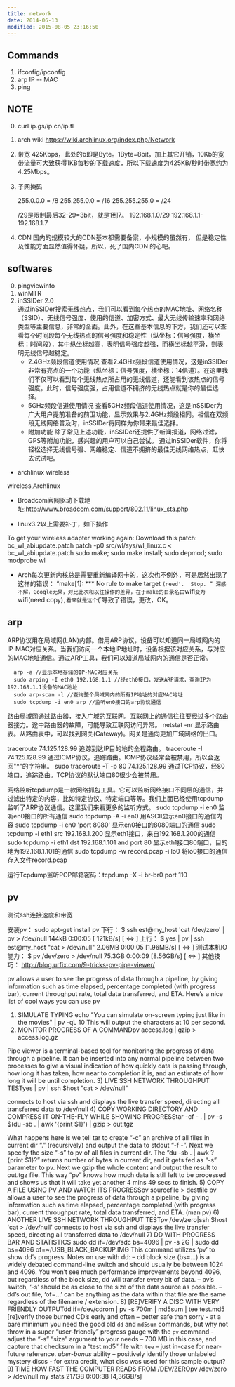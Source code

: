 ```yaml
---
title: network
date: 2014-06-13
modified: 2015-08-05 23:16:50
---
```



## Commands
1. ifconfig/ipconfig
2. arp IP -- MAC
3. ping



## NOTE
0. curl ip.gs/ip.cn/ip.tl
0. arch wiki
   <https://wiki.archlinux.org/index.php/Network>

1. 带宽
   425Kbps，此处的b即是Byte。1Byte=8bit，加上其它开销，10Kb的宽带流量可大致获得1KB每秒的下载速度，所以下载速度为425KB/秒时带宽约为4.25Mbps。

2. 子网掩码

   255.0.0.0 = /8
   255.255.0.0 = /16
   255.255.255.0 = /24
   
   /29是限制最后32-29=3bit，就是1到7。
   192.168.1.0/29  192.168.1.1-192.168.1.7 
   
4. CDN
国内的规模较大的CDN基本都需要备案，小规模的虽然有，
但是稳定性及性能方面显然值得怀疑，所以，死了国内CDN
的心吧。

## softwares
0. pingviewinfo
0. winMTR
1. inSSIDer 2.0  
   通过inSSIDer搜索无线热点，我们可以看到每个热点的MAC地址、网络名称（SSID）、无线信号强度、使用的信道、加密方式、最大无线传输速率和网络类型等主要信息，非常的全面。此外，在这些基本信息的下方，我们还可以查看每个时间段每个无线热点的信号强度和稳定性（纵坐标：信号强度，横坐标：时间段），其中纵坐标越高，表明信号强度越强，而横坐标越平滑，则表明无线信号越稳定。
   - 2.4GHz频段信道使用情况
查看2.4GHz频段信道使用情况，这是inSSIDer非常有亮点的一个功能（纵坐标：信号强度，横坐标：14信道）。在这里我们不仅可以看到每个无线热点所占用的无线信道，还能看到该热点的信号强度。此时，信号强度强，占用信道不拥挤的无线热点就是你的最佳选择。
   - 5GHz频段信道使用情况
查看5GHz频段信道使用情况，这是inSSIDer为广大用户提前准备的前卫功能，显示效果与2.4GHz频段相同。相信在双频段无线网络普及时，inSSIDer将同样为你带来最佳选择。
   - 附加功能
除了常见上述功能，inSSIDer还提供了新闻报道，网络过滤，GPS等附加功能，感兴趣的用户可以自己尝试。 通过inSSIDer软件，你将轻松选择无线信号强、网络稳定、信道不拥挤的最佳无线网络热点，赶快去试试吧。


* archlinux wireless

wireless,Archlinux

- Broadcom官网驱动下载地址:http://www.broadcom.com/support/802.11/linux_sta.php

- linux3.2以上需要补丁，如下操作

To get your wireless adapter working again:
Download this patch: bc_wl_abiupdate.patch
        patch -p0 src/wl/sys/wl_linux.c < bc_wl_abiupdate.patch
        sudo make; sudo make install; sudo depmod; sudo modprobe wl

- Arch每次更新内核总是需要重新编译网卡的，这次也不例外，可是居然出现了这样的错误：
        “make[1]: *** No rule to make target `(need'.  Stop. ”
深感不解，Google无果，对比此次和以往操作的差异，在于make的目录名由`wifi`变为`wifi(need copy)`,看来就是这个`(`导致了错误，更改，OK。

## arp
ARP协议用在局域网(LAN)内部。借用ARP协议，设备可以知道同一局域网内的IP-MAC对应关系。当我们访问一个本地IP地址时，设备根据该对应关系，与对应的MAC地址通信。通过ARP工具，我们可以知道局域网内的通信是否正常。

      arp -a //显示本地存储的IP-MAC对应关系
      sudo arping -I eth0 192.168.1.1 //经eth0接口，发送ARP请求，查询IP为192.168.1.1设备的MAC地址
      sudo arp-scan -l //查询整个局域网内的所有IP地址的对应MAC地址
      sudo tcpdump -i en0 arp //监听en0接口的arp协议通信
 


路由局域网通过路由器，接入广域的互联网。互联网上的通信往往要经过多个路由器接力。途中路由器的故障，可能导致互联网访问异常。
netstat -nr
显示路由表。从路由表中，可以找到网关(Gateway)。网关是通向更加广域网络的出口。
 
traceroute 74.125.128.99
追踪到达IP目的地的全程路由。
  traceroute -I 74.125.128.99
  通过ICMP协议，追踪路由。ICMP协议经常会被禁用，所以会返回"\*"的字符串。
  sudo traceroute -T -p 80 74.125.128.99
  通过TCP协议，经80端口，追踪路由。TCP协议的默认端口80很少会被禁用。

网络监听tcpdump是一款网络抓包工具。它可以监听网络接口不同层的通信，并过滤出特定的内容，比如特定协议、特定端口等等。我们上面已经使用tcpdump监听了ARP协议通信。这里我们来看更多的监听方式。
sudo tcpdump -i en0
监听en0接口的所有通信
  sudo tcpdump -A -i en0 
  用ASCII显示en0接口的通信内容
  sudo tcpdump -i en0 'port 8080'
  显示en0接口的8080端口的通信
  sudo tcpdump -i eth1 src 192.168.1.200
  显示eth1接口，来自192.168.1.200的通信
  sudo tcpdump -i eth1 dst 192.168.1.101 and port 80
  显示eth1接口80端口，目的地为192.168.1.101的通信
  sudo tcpdump -w record.pcap -i lo0
  将lo0接口的通信存入文件record.pcap

运行Tcpdump监听POP邮箱密码：tcpdump -X -i br-br0 port 110

## pv

测试ssh连接速度和带宽

安装pv：
sudo apt-get install pv
下行：
$ ssh est@my_host 'cat /dev/zero' | pv > /dev/null
144kB 0:00:05 [ 121kB/s] [ <=> ]
上行：
$ yes | pv | ssh est@my_host "cat > /dev/null"
2.06MB 0:00:05 [1.96MB/s] [ <=> ]
测试本机IO能力：
$ pv /dev/zero > /dev/null
75.3GB 0:00:09 [8.56GB/s] [ <=> ]
其他技巧：
http://blog.urfix.com/9-tricks-pv-pipe-viewer/
 
pv allows a user to see the progress of data through a pipeline, by giving information such as time elapsed, percentage completed (with progress bar), current throughput rate, total data transferred, and ETA.
Here’s a nice list of cool ways you can use pv
1) SIMULATE TYPING
echo "You can simulate on-screen typing just like in the movies" | pv -qL 10
This will output the characters at 10 per second.
2) MONITOR PROGRESS OF A COMMANDpv access.log | gzip > access.log.gz

Pipe viewer is a terminal-based tool for monitoring the progress of data through a pipeline. It can be inserted into any normal pipeline between two processes to give a visual indication of how quickly data is passing through, how long it has taken, how near to completion it is, and an estimate of how long it will be until completion.
3) LIVE SSH NETWORK THROUGHPUT TESTyes | pv | ssh $host "cat > /dev/null"

connects to host via ssh and displays the live transfer speed, directing all transferred data to /dev/null
4) COPY WORKING DIRECTORY AND COMPRESS IT ON-THE-FLY WHILE SHOWING PROGRESStar -cf - . | pv -s $(du -sb . | awk '{print $1}') | gzip > out.tgz

What happens here is we tell tar to create “-c” an archive of all files in current dir “.” (recursively) and output the data to stdout “-f -”. Next we specify the size “-s” to pv of all files in current dir. The “du -sb . | awk ?{print $1}?” returns number of bytes in current dir, and it gets fed as “-s” parameter to pv. Next we gzip the whole content and output the result to out.tgz file. This way “pv” knows how much data is still left to be processed and shows us that it will take yet another 4 mins 49 secs to finish.
5) COPY A FILE USING PV AND WATCH ITS PROGRESSpv sourcefile > destfile
pv allows a user to see the progress of data through a pipeline, by giving information such as time elapsed, percentage completed (with progress bar), current throughput rate, total data transferred, and ETA. (man pv)
6) ANOTHER LIVE SSH NETWORK THROUGHPUT TESTpv /dev/zero|ssh $host 'cat > /dev/null'
connects to host via ssh and displays the live transfer speed, directing all transferred data to /dev/null
7) DD WITH PROGRESS BAR AND STATISTICS
sudo dd if=/dev/sdc bs=4096 | pv -s 2G | sudo dd bs=4096 of=~/USB_BLACK_BACKUP.IMG
This command utilizes ‘pv’ to show dd’s progress.
Notes on use with dd:
– dd block size (bs=…) is a widely debated command-line switch and should usually be between 1024 and 4096. You won’t see much performance improvements beyond 4096, but regardless of the block size, dd will transfer every bit of data.
– pv’s switch, ‘-s’ should be as close to the size of the data source as possible.
– dd’s out file, ‘of=…’ can be anything as the data within that file are the same regardless of the filename / extension.
8) [RE]VERIFY A DISC WITH VERY FRIENDLY OUTPUTdd if=/dev/cdrom | pv -s 700m | md5sum | tee test.md5
[re]verify those burned CD’s early and often – better safe than sorry -
at a bare minimum you need the good old `dd` and `md5sum` commands,
but why not throw in a super “user-friendly” progress gauge with the `pv` command -
adjust the “-s” “size” argument to your needs – 700 MB in this case,
and capture that checksum in a “test.md5″ file with `tee` – just in-case for near-future reference.
*uber-bonus* ability – positively identify those unlabeled mystery discs -
for extra credit, what disc was used for this sample output?
9) TIME HOW FAST THE COMPUTER READS FROM /DEV/ZEROpv /dev/zero > /dev/null
my stats 217GB 0:00:38 [4,36GB/s]
